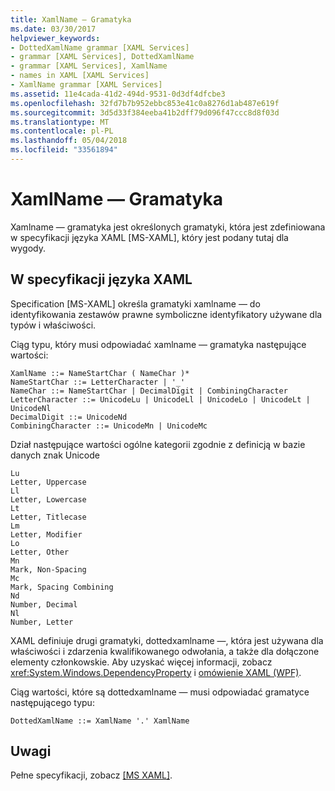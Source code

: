 ```yaml
---
title: XamlName — Gramatyka
ms.date: 03/30/2017
helpviewer_keywords:
- DottedXamlName grammar [XAML Services]
- grammar [XAML Services], DottedXamlName
- grammar [XAML Services], XamlName
- names in XAML [XAML Services]
- XamlName grammar [XAML Services]
ms.assetid: 11e4cada-41d2-494d-9531-0d3df4dfcbe3
ms.openlocfilehash: 32fd7b7b952ebbc853e41c0a8276d1ab487e619f
ms.sourcegitcommit: 3d5d33f384eeba41b2dff79d096f47ccc8d8f03d
ms.translationtype: MT
ms.contentlocale: pl-PL
ms.lasthandoff: 05/04/2018
ms.locfileid: "33561894"
---
```

# <a name="xamlname-grammar"></a>XamlName — Gramatyka
Xamlname — gramatyka jest określonych gramatyki, która jest zdefiniowana w specyfikacji języka XAML [MS-XAML], który jest podany tutaj dla wygody.  
  
## <a name="from-the-xaml-specification"></a>W specyfikacji języka XAML  
 Specification [MS-XAML] określa gramatyki xamlname — do identyfikowania zestawów prawne symboliczne identyfikatory używane dla typów i właściwości.  
  
 Ciąg typu, który musi odpowiadać xamlname — gramatyka następujące wartości:  
  
```  
XamlName ::= NameStartChar ( NameChar )*   
NameStartChar ::= LetterCharacter | '_'   
NameChar ::= NameStartChar | DecimalDigit | CombiningCharacter   
LetterCharacter ::= UnicodeLu | UnicodeLl | UnicodeLo | UnicodeLt | UnicodeNl   
DecimalDigit ::= UnicodeNd   
CombiningCharacter ::= UnicodeMn | UnicodeMc  
```  
  
 Dział następujące wartości ogólne kategorii zgodnie z definicją w bazie danych znak Unicode  
  
```  
Lu  
Letter, Uppercase  
Ll  
Letter, Lowercase  
Lt  
Letter, Titlecase  
Lm  
Letter, Modifier  
Lo  
Letter, Other  
Mn  
Mark, Non-Spacing  
Mc  
Mark, Spacing Combining  
Nd  
Number, Decimal  
Nl  
Number, Letter  
```  
  
 XAML definiuje drugi gramatyki, dottedxamlname —, która jest używana dla właściwości i zdarzenia kwalifikowanego odwołania, a także dla dołączone elementy członkowskie. Aby uzyskać więcej informacji, zobacz <xref:System.Windows.DependencyProperty> i [omówienie XAML (WPF)](../../../docs/framework/wpf/advanced/xaml-overview-wpf.md).  
  
 Ciąg wartości, które są dottedxamlname — musi odpowiadać gramatyce następującego typu:  
  
```  
DottedXamlName ::= XamlName '.' XamlName  
```  
  
## <a name="remarks"></a>Uwagi  
 Pełne specyfikacji, zobacz [ \[MS XAML\]](http://go.microsoft.com/fwlink/?LinkId=114525).

